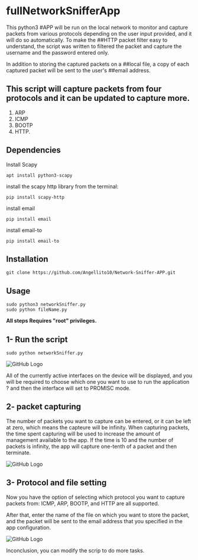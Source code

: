 

# fullNetworkSnifferApp

This python3 #APP will be run on the local network to monitor and capture packets from various protocols depending on the user input provided, and it will do so automatically.
To make the ##HTTP packet filter easy to understand, the script was written to filtered the packet and capture the username and the password entered only.

In addition to storing the captured packets on a ##local file, a copy of each captured packet will be sent to the user's ##email address.

## This script will capture packets from four protocols and it can be updated to capture more.

1. ARP
2. ICMP 
3. BOOTP 
4. HTTP.

## Dependencies
Install Scapy
```
apt install python3-scapy
```

install the scapy http library from the terminal:
```
pip install scapy-http
```

install email
```
pip install email
```

install email-to
```
pip install email-to
```


## Installation

```
git clone https://github.com/Angellito10/Network-Sniffer-APP.git
```
## Usage

```
sudo python3 networkSniffer.py 
sudo python fileName.py
```

**All steps Requires "root" privileges.**
## 1- Run the script

```sudo python networkSniffer.py ```

![GitHub Logo](https://github.com/Angellito10/Network-Sniffer-APP/blob/main/img/1.png)

All of the currently active interfaces on the device will be displayed, and you will be required to choose which one you want to use to run the application ?
and then the interface will set to PROMISC mode.

## 2- packet capturing

The number of packets you want to capture can be entered, or it can be left at zero, which means the capteure will be infinity.
When capturing packets, the time spent capturing will be used to increase the amount of management available to the app. If the time is 10 and the number of packets is infinity, the app will capture one-tenth of a packet and then terminate.

![GitHub Logo](https://github.com/Angellito10/Network-Sniffer-APP/blob/main/img/2.png)


## 3- Protocol and file setting
Now you have the option of selecting which protocol you want to capture packets from: ICMP, ARP, BOOTP, and HTTP are all supported.

After that, enter the name of the file on which you want to store the packet, and the packet will be sent to the email address that you specified in the app configuration. 

![GitHub Logo](https://github.com/Angellito10/Network-Sniffer-APP/blob/main/img/3.png)



Inconclusion, you can modify the scrip to do more tasks. 
